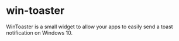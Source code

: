# win-toaster
WinToaster is a small widget to allow your apps to easily send a toast notification on Windows 10.
